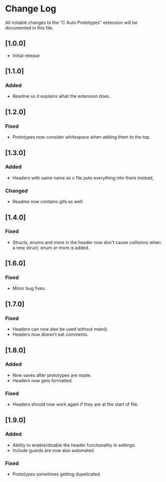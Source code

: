 # Change Log

All notable changes to the "C Auto Prototypes" extension will be documented in this file.

## [1.0.0]

- Initial release

## [1.1.0]

### Added
- Readme so it explains what the extension does.

## [1.2.0]

### Fixed
- Prototypes now consider whitespace when adding them to the top.

## [1.3.0]

### Added
- Headers with same name as c file puts everything into there instead,

### Changed
- Readme now contains gifs as well.

## [1.4.0]

### Fixed
- Structs, enums and more in the header now don't cause collisions when a new struct, enum or more is added.

## [1.6.0]

### Fixed
- Minor bug fixes.

## [1.7.0]

### Fixed
- Headers can now also be used without main().
- Headers now doesn't eat comments.

## [1.8.0]

### Added
- Now saves after prototypes are made.
- Headers now gets formatted.

### Fixed
- Headers should now work again if they are at the start of file.

## [1.9.0]

### Added
- Ability to enable/disable the header functionality in settings.
- Include guards are now also automated.

### Fixed
- Prototypes sometimes getting dupelicated.